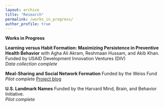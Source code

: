 ```yaml
---
layout: archive
title: "Research"
permalink: /works_in_progress/
author_profile: true
---
```


**Works in Progress**


**Learning versus Habit Formation: Maximizing Persistence in Preventive Health Behavior** with Agha Ali Akram, Reshmaan Hussam, and Akib Khan. Funded by USAID Development Innovation Ventures (DIV)  
*Data collection complete*


**Meal-Sharing and Social Network Formation** Funded by the Weiss Fund  
*Pilot complete*
[Project blog](https://gabriella-fleischman.github.io/blog/)


**U.S. Landmark Names** Funded by the Harvard Mind, Brain, and Behavior Initiative.  
*Pilot complete*


